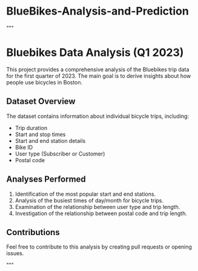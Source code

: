 # BlueBikes-Analysis-and-Prediction

"""
# Bluebikes Data Analysis (Q1 2023)

This project provides a comprehensive analysis of the Bluebikes trip data for the first quarter of 2023. The main goal is to derive insights about how people use bicycles in Boston.

## Dataset Overview

The dataset contains information about individual bicycle trips, including:
- Trip duration
- Start and stop times
- Start and end station details
- Bike ID
- User type (Subscriber or Customer)
- Postal code

## Analyses Performed

1. Identification of the most popular start and end stations.
2. Analysis of the busiest times of day/month for bicycle trips.
3. Examination of the relationship between user type and trip length.
4. Investigation of the relationship between postal code and trip length.

## Contributions

Feel free to contribute to this analysis by creating pull requests or opening issues.

"""


